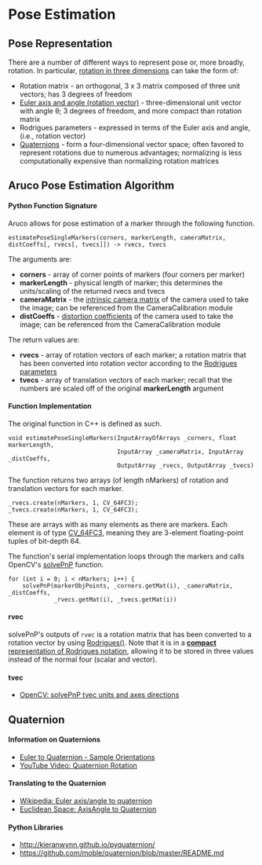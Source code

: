 # Pose Estimation
## Pose Representation
There are a number of different ways to represent pose or, more broadly, rotation. In particular, [rotation in three dimensions](https://en.wikipedia.org/wiki/Rotation_formalisms_in_three_dimensions) can take the form of:
* Rotation matrix - an orthogonal, 3 x 3 matrix composed of three unit vectors; has 3 degrees of freedom
* [Euler axis and angle (rotation vector)](https://en.wikipedia.org/wiki/Axis%E2%80%93angle_representation) - three-dimensional unit vector with angle θ; 3 degrees of freedom, and more compact than rotation matrix
* Rodrigues parameters - expressed in terms of the Euler axis and angle, (i.e., rotation vector)
* [Quaternions](https://en.wikipedia.org/wiki/Quaternions_and_spatial_rotation) - form a four-dimensional vector space; often favored to represent rotations due to numerous advantages; normalizing is less computationally expensive than normalizing rotation matrices

## Aruco Pose Estimation Algorithm
#### Python Function Signature
Aruco allows for pose estimation of a marker through the following function.
```
estimatePoseSingleMarkers(corners, markerLength, cameraMatrix, distCoeffs[, rvecs[, tvecs]]) -> rvecs, tvecs
```
The arguments are:
* **corners** - array of corner points of markers (four corners per marker)
* **markerLength** - physical length of marker; this determines the units/scaling of the returned rvecs and tvecs
* **cameraMatrix** - the [intrinsic camera matrix](https://en.wikipedia.org/wiki/Camera_resectioning#Intrinsic_parameters) of the camera used to take the image; can be referenced from the CameraCalibration module
* **distCoeffs** - [distortion coefficients](http://docs.opencv.org/2.4/doc/tutorials/calib3d/camera_calibration/camera_calibration.html) of the camera used to take the image; can be referenced from the CameraCalibration module

The return values are:
* **rvecs** - array of rotation vectors of each marker; a rotation matrix that has been converted into rotation vector according to the [Rodrigues parameters](https://en.wikipedia.org/wiki/Rotation_formalisms_in_three_dimensions#Rodrigues_parameters_and_Gibbs_representation)
* **tvecs** - array of translation vectors of each marker; recall that the numbers are scaled off of the original **markerLength** argument

#### Function Implementation
The original function in C++ is defined as such.
```
void estimatePoseSingleMarkers(InputArrayOfArrays _corners, float markerLength,
                               InputArray _cameraMatrix, InputArray _distCoeffs,
                               OutputArray _rvecs, OutputArray _tvecs)
```


The function returns two arrays (of length nMarkers) of rotation and translation vectors for each marker.
```
_rvecs.create(nMarkers, 1, CV_64FC3);
_tvecs.create(nMarkers, 1, CV_64FC3);
```
These are arrays with as many elements as there are markers. Each element is of type [CV_64FC3](http://docs.opencv.org/trunk/d0/d3a/classcv_1_1DataType.html), meaning they are 3-element floating-point tuples of bit-depth 64.

The function's serial implementation loops through the markers and calls OpenCV's [solvePnP](http://docs.opencv.org/3.0-beta/modules/calib3d/doc/camera_calibration_and_3d_reconstruction.html#solvepnp) function.
```
for (int i = 0; i < nMarkers; i++) {
    solvePnP(markerObjPoints, _corners.getMat(i), _cameraMatrix, _distCoeffs,
             _rvecs.getMat(i), _tvecs.getMat(i))
```
#### rvec
solvePnP's outputs of ```rvec``` is a rotation matrix that has been converted to a rotation vector by using [Rodrigues()](http://docs.opencv.org/3.0-beta/modules/calib3d/doc/camera_calibration_and_3d_reconstruction.html#rodrigues). Note that it is in a [**compact** representation of Rodrigues notation](http://stackoverflow.com/questions/12933284/rodrigues-into-eulerangles-and-vice-versa), allowing it to be stored in three values instead of the normal four (scalar and vector). 

#### tvec
* [OpenCV: solvePnP tvec units and axes directions](http://stackoverflow.com/questions/17423302/opencv-solvepnp-tvec-units-and-axes-directions)

## Quaternion
#### Information on Quaternions
* [Euler to Quaternion - Sample Orientations](http://www.euclideanspace.com/maths/geometry/rotations/conversions/eulerToQuaternion/steps/index.htm)
* [YouTube Video: Quaternion Rotation](https://www.youtube.com/watch?v=4mXL751ko0w&t=1s)

#### Translating to the Quaternion
* [Wikipedia: Euler axis/angle to quaternion](https://en.wikipedia.org/wiki/Rotation_formalisms_in_three_dimensions#Euler_axis.2Fangle_.E2.86.94_quaternion)
* [Euclidean Space: AxisAngle to Quaternion](http://www.euclideanspace.com/maths/geometry/rotations/conversions/angleToQuaternion/)

#### Python Libraries
* http://kieranwynn.github.io/pyquaternion/
* https://github.com/moble/quaternion/blob/master/README.md
